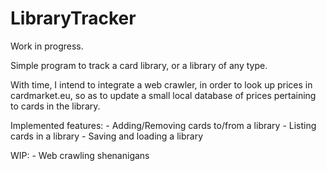 # LibraryTracker
Work in progress. 

Simple program to track a card library, or a library of any type.

With time, I intend to integrate a web crawler, in order to look up prices in cardmarket.eu, so as to update a small local database of prices pertaining to cards in the library.

Implemented features:
	- Adding/Removing cards to/from a library
	- Listing cards in a library
	- Saving and loading a library

WIP:
	- Web crawling shenanigans
